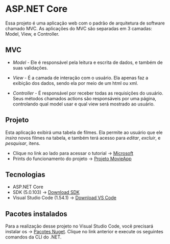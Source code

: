 # **ASP.NET Core**
Essa projeto é uma aplicação web com o padrão de arquitetura de software chamado MVC. 
As aplicações do MVC são separadas em 3 camadas: Model, View, e Controller.

## MVC

* _Model_ - 
Ele é responsável pela leitura e escrita de dados, e também de suas validações.

* _View_ - 
 É a camada de interação com o usuário. Ela apenas faz a exibição dos dados, sendo ela por meio de um html ou xml.
 
* _Controller_ - 
 É responsável por receber todas as requisições do usuário. Seus métodos chamados actions são responsáveis por uma página, controlando qual model usar e qual view será mostrado ao usuário. 

## Projeto
Esta aplicação exibirá uma tabela de filmes. Ela permite ao usuário que ele _insira_ novos filmes na tabela, e também terá acesso para _editar_, _excluir_, e _pesquisar_, itens.

* Clique no link ao lado para acessar o tutorial -> [Microsoft](https://docs.microsoft.com/pt-br/aspnet/core/tutorials/first-mvc-app/start-mvc?view=aspnetcore-5.0&tabs=visual-studio)
* Prints do funcionamento do projeto -> [Projeto MovieApp](https://github.com/larizwn/Movie_App/blob/main/scr/MovieApp.docx)

## Tecnologias
* ASP.NET Core
* SDK (5.0.103) -> [Download SDK](https://dotnet.microsoft.com/download/dotnet/thank-you/sdk-5.0.103-windows-x64-installer)
* Visual Studio Code (1.54.1) -> [Download VS Code](https://code.visualstudio.com/download)

## Pacotes instalados
Para a realização desse projeto no Visual Studio Code, você precisará instalar os -> [Pacotes Nuget](https://docs.microsoft.com/pt-br/aspnet/core/tutorials/first-mvc-app/adding-model?view=aspnetcore-5.0&tabs=visual-studio-code#add-nuget-packages). Clique no link anterior e execute os seguintes comandos da CLI do .NET. 

